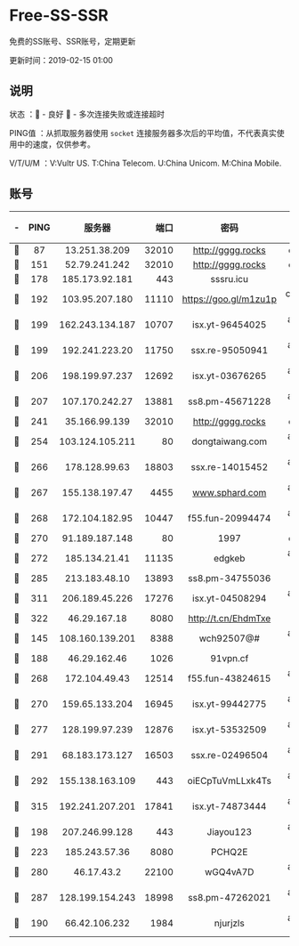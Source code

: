 # Free-SS-SSR

免费的SS账号、SSR账号，定期更新

更新时间：2019-02-15 01:00

## 说明

状态     ：🙂 - 良好 🙁 - 多次连接失败或连接超时

PING值   ：从抓取服务器使用 `socket` 连接服务器多次后的平均值，不代表真实使用中的速度，仅供参考。

V/T/U/M  ：V:Vultr US. T:China Telecom. U:China Unicom. M:China Mobile.

## 账号

|-|PING|服务器|端口|密码|加密方式|区域|V/T/U/M|
|:----:|:----:|:-----:|-----:|:----:|:----:|:----:|:----:|
|🙂|87|13.251.38.209|32010|http://gggg.rocks|chacha20|SG|10↑/10↑/9↑/10↑|
|🙂|151|52.79.241.242|32010|http://gggg.rocks|chacha20|KR|9↑/10↑/10↑/10↑|
|🙂|178|185.173.92.181|443|sssru.icu|rc4-md5|RU|10↑/10↑/10↑/10↑|
|🙂|192|103.95.207.180|11110|https://goo.gl/m1zu1p|chacha20-ietf|US|9↑/10↑/9↑/10↑|
|🙂|199|162.243.134.187|10707|isx.yt-96454025|aes-256-cfb|US|9↑/9↑/9↑/9↑|
|🙂|199|192.241.223.20|11750|ssx.re-95050941|aes-256-cfb|US|8↑/7↑/7↑/8↑|
|🙂|206|198.199.97.237|12692|isx.yt-03676265|aes-256-cfb|US|9↑/9↑/9↑/9↑|
|🙂|207|107.170.242.27|13881|ss8.pm-45671228|aes-256-cfb|US|10↑/10↑/10↑/10↑|
|🙂|241|35.166.99.139|32010|http://gggg.rocks|chacha20|US|8↑/9↑/8↑/8↑|
|🙂|254|103.124.105.211|80|dongtaiwang.com|aes-256-cfb|US|10↑/10↑/10↑/10↑|
|🙂|266|178.128.99.63|18803|ssx.re-14015452|aes-256-cfb|SG|8↑/8↑/7↑/8↑|
|🙂|267|155.138.197.47|4455|www.sphard.com|aes-256-cfb|US|10↑/10↑/10↑/10↑|
|🙂|268|172.104.182.95|10447|f55.fun-20994474|aes-256-cfb|SG|10↑/10↑/10↑/10↑|
|🙂|270|91.189.187.148|80|1997|chacha20|US|9↑/9↑/9↑/9↑|
|🙂|272|185.134.21.41|11135|edgkeb|aes-256-cfb|GB|10↑/10↑/10↑/10↑|
|🙂|285|213.183.48.10|13893|ss8.pm-34755036|rc4-md5|RU|10↑/10↑/10↑/10↑|
|🙂|311|206.189.45.226|17276|isx.yt-04508294|aes-256-cfb|SG|9↑/9↑/9↑/9↑|
|🙂|322|46.29.167.18|8080|http://t.cn/EhdmTxe|rc4-md5|RU|10↑/10↑/10↑/10↑|
|🙂|145|108.160.139.201|8388|wch92507@#|aes-256-cfb|JP|9↑/10↑/10↑/10↑|
|🙂|188|46.29.162.46|1026|91vpn.cf|rc4-md5|RU|9↑/8↑/9↑/10↑|
|🙂|268|172.104.49.43|12514|f55.fun-43824615|aes-256-cfb|SG|8↑/8↑/7↑/8↑|
|🙂|270|159.65.133.204|16945|isx.yt-99442775|aes-256-cfb|SG|9↑/9↑/9↑/9↑|
|🙂|277|128.199.97.239|12876|isx.yt-53532509|aes-256-cfb|SG|9↑/9↑/9↑/9↑|
|🙂|291|68.183.173.127|16503|ssx.re-02496504|aes-256-cfb|US|8↑/7↑/7↑/7↑|
|🙂|292|155.138.163.109|443|oiECpTuVmLLxk4Ts|aes-256-cfb|US|8↑/10↑/10↑/10↑|
|🙂|315|192.241.207.201|17841|isx.yt-74873444|aes-256-cfb|US|9↑/9↑/9↑/9↑|
|🙂|198|207.246.99.128|443|Jiayou123|aes-256-cfb|US|9↑/10↑/10↑/10↑|
|🙂|223|185.243.57.36|8080|PCHQ2E|rc4-md5|US|9↑/10↑/10↑/10↑|
|🙂|280|46.17.43.2|22100|wGQ4vA7D|aes-256-gcm|RU|8↓/10↑/10↑/10↑|
|🙂|287|128.199.154.243|18998|ss8.pm-47262021|aes-256-cfb|SG|10↑/10↑/10↑/10↑|
|🙁|190|66.42.106.232|1984|njurjzls|aes-256-cfb|US|10↑/10↑/10↑/10↑|
